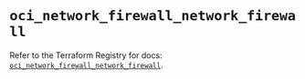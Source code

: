 # `oci_network_firewall_network_firewall`

Refer to the Terraform Registry for docs: [`oci_network_firewall_network_firewall`](https://registry.terraform.io/providers/oracle/oci/6.18.0/docs/resources/network_firewall_network_firewall).
